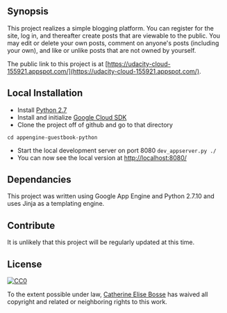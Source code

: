## Synopsis

This project realizes a simple blogging platform. You can register for the site, log in, and thereafter create posts that are viewable to the public. You may edit or delete your own posts, comment on anyone's posts (including your own), and like or unlike posts that are not owned by yourself.

The public link to this project is at [https://udacity-cloud-155921.appspot.com/](https://udacity-cloud-155921.appspot.com/).

## Local Installation
- Install [Python 2.7](https://www.python.org/)
- Install and initialize [Google Cloud SDK](https://cloud.google.com/sdk/docs/)
- Clone the project off of github and go to that directory
```git clone git@github.com:kirilisa/appengine-blog.git
cd appengine-guestbook-python
```
- Start the local development server on port 8080
```dev_appserver.py ./```
- You can now see the local version at [http://localhost:8080/](http://localhost:8080/)





## Dependancies

This project was written using Google App Engine and Python 2.7.10 and uses Jinja as a templating engine. 

## Contribute

It is unlikely that this project will be regularly updated at this time.

## License
[![CC0](https://licensebuttons.net/p/zero/1.0/88x31.png)](http://creativecommons.org/publicdomain/zero/1.0/)

To the extent possible under law, [Catherine Elise Bosse](http://kirilisa.com) has waived all copyright and related or neighboring rights to this work.
